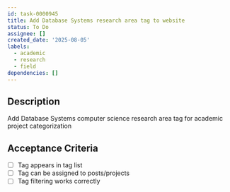 ```yaml
---
id: task-0000945
title: Add Database Systems research area tag to website
status: To Do
assignee: []
created_date: '2025-08-05'
labels:
  - academic
  - research
  - field
dependencies: []
---
```


## Description

Add Database Systems computer science research area tag for academic project categorization

## Acceptance Criteria

- [ ] Tag appears in tag list
- [ ] Tag can be assigned to posts/projects
- [ ] Tag filtering works correctly
